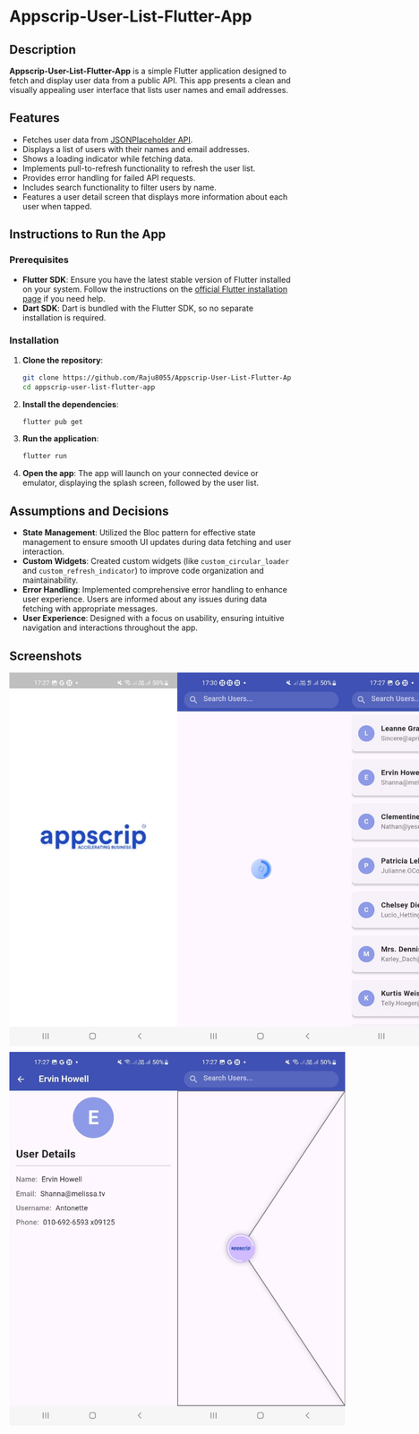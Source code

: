 
# Appscrip-User-List-Flutter-App

## Description
**Appscrip-User-List-Flutter-App** is a simple Flutter application designed to fetch and display user data from a public API. This app presents a clean and visually appealing user interface that lists user names and email addresses. 

## Features
- Fetches user data from [JSONPlaceholder API](https://jsonplaceholder.typicode.com/users).
- Displays a list of users with their names and email addresses.
- Shows a loading indicator while fetching data.
- Implements pull-to-refresh functionality to refresh the user list.
- Provides error handling for failed API requests.
- Includes search functionality to filter users by name.
- Features a user detail screen that displays more information about each user when tapped.

## Instructions to Run the App
### Prerequisites
- **Flutter SDK**: Ensure you have the latest stable version of Flutter installed on your system. Follow the instructions on the [official Flutter installation page](https://flutter.dev/docs/get-started/install) if you need help.
- **Dart SDK**: Dart is bundled with the Flutter SDK, so no separate installation is required.

### Installation
1. **Clone the repository**: 
   ```bash
   git clone https://github.com/Raju8055/Appscrip-User-List-Flutter-App.git
   cd appscrip-user-list-flutter-app
   ```
   
2. **Install the dependencies**: 
   ```bash
   flutter pub get
   ```
   
3. **Run the application**: 
   ```bash
   flutter run
   ```
   
4. **Open the app**: The app will launch on your connected device or emulator, displaying the splash screen, followed by the user list.

## Assumptions and Decisions
- **State Management**: Utilized the Bloc pattern for effective state management to ensure smooth UI updates during data fetching and user interaction.
- **Custom Widgets**: Created custom widgets (like `custom_circular_loader` and `custom_refresh_indicator`) to improve code organization and maintainability.
- **Error Handling**: Implemented comprehensive error handling to enhance user experience. Users are informed about any issues during data fetching with appropriate messages.
- **User Experience**: Designed with a focus on usability, ensuring intuitive navigation and interactions throughout the app.

## Screenshots
<div style="display: flex; justify-content: space-around;">
  <img src="./app_screenshots/01.jpg" alt="Splash Screen" width="300" />
  <img src="./app_screenshots/02.jpg" alt="CircularProgressIndicator" width="300" />  
  <img src="./app_screenshots/03.jpg" alt="User List Screen" width="300" />
</div>
<div style="display: flex; justify-content: space-around; margin-top: 10px;">
  <img src="./app_screenshots/04.jpg" alt="User Details Screen" width="300" />
  <img src="./app_screenshots/05.jpg" alt="Refresh Indicator" width="300" />  
</div>
 


